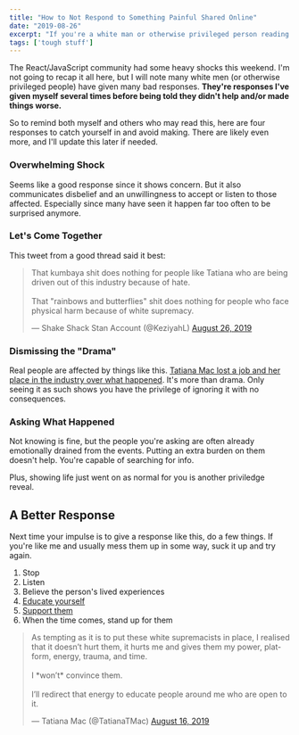 ```yaml
---
title: "How to Not Respond to Something Painful Shared Online"
date: "2019-08-26"
excerpt: "If you're a white man or otherwise privileged person reading someone's painful lived experiences, don't respond in these ways."
tags: ['tough stuff']
---
```


The React/JavaScript community had some heavy shocks this weekend. I'm not going to recap it all here, but I will note many white men (or otherwise privileged people) have given many bad responses. **They're responses I've given myself several times before being told they didn't help and/or made things worse.**

So to remind both myself and others who may read this, here are four responses to catch yourself in and avoid making. There are likely even more, and I'll update this later if needed.

### Overwhelming Shock

Seems like a good response since it shows concern. But it also communicates disbelief and an unwillingness to accept or listen to those affected. Especially since many have seen it happen far too often to be surprised anymore.

### Let's Come Together

This tweet from a good thread said it best:

<blockquote class="twitter-tweet" data-partner="tweetdeck"><p lang="en" dir="ltr">That kumbaya shit does nothing for people like Tatiana who are being driven out of this industry because of hate. <br><br>That &quot;rainbows and butterflies&quot; shit does nothing for people who face physical harm because of white supremacy.</p>&mdash; Shake Shack Stan Account (@KeziyahL) <a href="https://twitter.com/KeziyahL/status/1166005871958286336?ref_src=twsrc%5Etfw">August 26, 2019</a></blockquote>
<script async src="https://platform.twitter.com/widgets.js" charset="utf-8"></script>

### Dismissing the "Drama"

Real people are affected by things like this. [Tatiana Mac lost a job and her place in the industry over what happened](https://twitter.com/TatianaTMac/status/1165951307682705408). It's more than drama. Only seeing it as such shows you have the privilege of ignoring it with no consequences.

### Asking What Happened

Not knowing is fine, but the people you're asking are often already emotionally drained from the events. Putting an extra burden on them doesn't help. You're capable of searching for info.

Plus, showing life just went on as normal for you is another priviledge reveal.

## A Better Response

Next time your impulse is to give a response like this, do a few things. If you're like me and usually mess them up in some way, suck it up and try again.

1. Stop
2. Listen
3. Believe the person's lived experiences
4. [Educate yourself](https://twitter.com/TatianaTMac/status/1165781104122634240)
5. [Support them](https://github.com/users/tatianamac/sponsorship)
6. When the time comes, stand up for them

<blockquote class="twitter-tweet" data-lang="en"><p lang="en" dir="ltr">As tempting as it is to put these white supremacists in place, I realised that it doesn’t hurt them, it hurts me and gives them my power, platform, energy, trauma, and time. <br><br>I *won’t* convince them.<br><br>I’ll redirect that energy to educate people around me who are open to it.</p>&mdash; Tatiana Mac (@TatianaTMac) <a href="https://twitter.com/TatianaTMac/status/1162367330803830784?ref_src=twsrc%5Etfw">August 16, 2019</a></blockquote>
